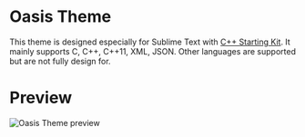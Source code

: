 # Oasis Theme

This theme is designed especially for Sublime Text with [C++ Starting Kit](https://github.com/kodLite/cppStartingKit). It mainly supports C, C++, C++11, XML, JSON. Other languages are supported but are not fully design for.

# Preview

![Oasis Theme preview](https://github.com/kodLite/Oasis-Theme/blob/master/screenshot/Preview-Oasis-Theme_002.jpg?raw=true)
